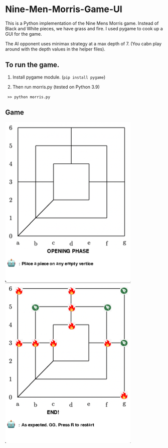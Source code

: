# Nine-Men-Morris-Game-UI

This is a Python implementation of the Nine Mens Morris game. Instead of Black and White pieces, we have grass and fire. I used pygame to cook up a GUI for the game.

The AI opponent uses minimax strategy at a max depth of 7. (You cabn play around with the depth values in the helper files).


## To run the game.

1. Install pygame module. (<code>pip install pygame</code>)

2. Then run morris.py (tested on Python 3.9)

  <code> >> python morris.py</code>
  
 
## Game

<p float='left'>
  <img src="https://github.com/skaravind/Nine-Men-Morris-Game-UI/blob/main/static/screenshot1.png" width="400">
  <img src="https://github.com/skaravind/Nine-Men-Morris-Game-UI/blob/main/static/screenshot2.png" width="400">
</p>
